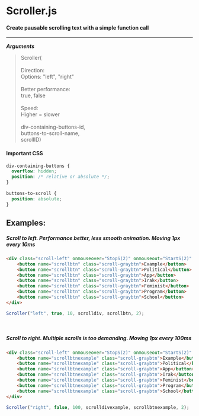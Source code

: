 # Scroller.js

#### Create pausable scrolling text with a simple function call
***

***Arguments***
>
>Scroller(<br><br>
>Direction: <br>
>Options: "left", "right" <br>
><br>
>Better performance:<br>
>true, false <br>
><br>
>Speed:<br>
>Higher = slower <br>
><br>
>div-containing-buttons-id, <br>
>buttons-to-scroll-name, <br>
>scrollID) <br>
#### Important CSS 

```css
div-containing-buttons {
  overflow: hidden;
  position: /* relative or absolute */;
}
  
buttons-to-scroll {
  position: absolute;
}
```

## Examples:

##### Scroll to left. Performance better, less smooth animation. Moving 1px every 10ms

```html
<div class="scroll-left" onmouseover="StopS(2)" onmouseout="StartS(2)" id="scrolldiv">
    <button name="scrollbtn" class="scroll-graybtn">Example</button>
    <button name="scrollbtn" class="scroll-graybtn">Political</button>
    <button name="scrollbtn" class="scroll-graybtn">App</button>
    <button name="scrollbtn" class="scroll-graybtn">Irak</button>
    <button name="scrollbtn" class="scroll-graybtn">Feminist</button>
    <button name="scrollbtn" class="scroll-graybtn">Program</button>
    <button name="scrollbtn" class="scroll-graybtn">School</button>
</div>
```
```javascript
Scroller("left", true, 10, scrolldiv, scrollbtn, 2);
```
<br>

##### Scroll to right. Multiple scrolls is too demanding. Moving 1px every 100ms

```html
<div class="scroll-left" onmouseover="StopS(2)" onmouseout="StartS(2)" id="scrolldivexample">
    <button name="scrollbtnexample" class="scroll-graybtn">Example</button>
    <button name="scrollbtnexample" class="scroll-graybtn">Political</button>
    <button name="scrollbtnexample" class="scroll-graybtn">App</button>
    <button name="scrollbtnexample" class="scroll-graybtn">Irak</button>
    <button name="scrollbtnexample" class="scroll-graybtn">Feminist</button>
    <button name="scrollbtnexample" class="scroll-graybtn">Program</button>
    <button name="scrollbtnexample" class="scroll-graybtn">School</button>
</div>
```
```javascript
Scroller("right", false, 100, scrolldivexample, scrollbtnexample, 2);
```
